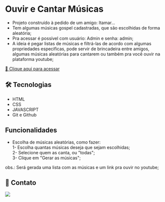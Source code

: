 # Ouvir e Cantar Músicas 

- Projeto construído à pedido de um amigo: Itamar...
- Tem algumas músicas gospel cadastradas, que são escolhidas de forma aleatória;
- Pra acessar é possível com usuário: Admin e senha: admin;
- A ideia é pegar listas de músicas e filtrá-las de acordo com algumas propriedades especificas, pode servir de brincadeira entre amigos, algumas músicas aleatórias para cantarem ou também pra você ouvir na plataforma youtube;


[🔗 Clique aqui para acessar](https://wevessonmadson.github.io/ouvirecantarmusicas/)


## 🛠 Tecnologias

- HTML
- CSS
- JAVASCRIPT
- Git e Github

## Funcionalidades

- Escolha de músicas aleatórias, como fazer:<br>
1- Escolha quantas músicas deseja que sejam escolhidas;<br>
2- Selecione quem as canta, ou "todas";<br>
3- Clique em "Gerar as músicas";<br>

obs.: Será gerada uma lista com as músicas e um link pra ouvir no youtube;

## 💛 Contato

<a href="https://www.linkedin.com/in/wevesson-madson-9a5a4615a/"><img src="https://img.shields.io/badge/LinkedIn-0077B5?style=for-the-badge&logo=linkedin&logoColor=white" /></a>
